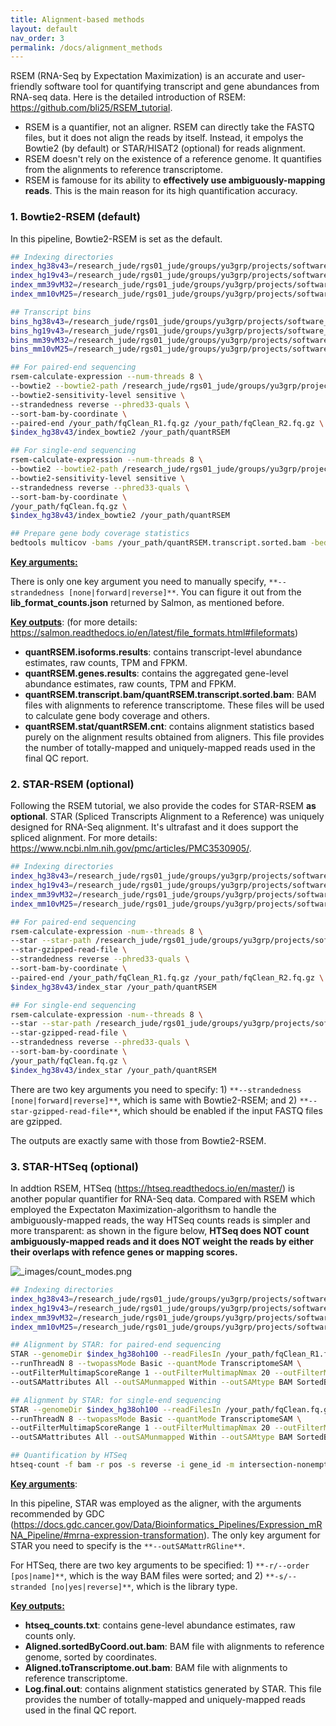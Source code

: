 ```yaml
---
title: Alignment-based methods
layout: default
nav_order: 3
permalink: /docs/alignment_methods
---
```


RSEM (RNA-Seq by Expectation Maximization) is an accurate and user-friendly software tool for quantifying transcript and gene abundances from RNA-seq data. Here is the detailed introduction of RSEM: https://github.com/bli25/RSEM_tutorial.

* RSEM is a quantifier, not an aligner. RSEM can directly take the FASTQ files, but it does not align the reads by itself. Instead, it empolys the Bowtie2 (by default) or STAR/HISAT2 (optional) for reads alignment.
* RSEM doesn't rely on the existence of a reference genome. It quantifies from the alignments to reference transcriptome.
* RSEM is famouse for its ability to **effectively use ambiguously-mapping reads**. This is the main reason for its high quantification accuracy.

### 1. Bowtie2-RSEM (default)

In this pipeline, Bowtie2-RSEM is set as the default. 

```bash
## Indexing directories
index_hg38v43=/research_jude/rgs01_jude/groups/yu3grp/projects/software_JY/yu3grp/yulab_databases/references/hg38/gencode.release43/bulkRNAseq/RSEM
index_hg19v43=/research_jude/rgs01_jude/groups/yu3grp/projects/software_JY/yu3grp/yulab_databases/references/hg19/gencode.release43/bulkRNAseq/RSEM
index_mm39vM32=/research_jude/rgs01_jude/groups/yu3grp/projects/software_JY/yu3grp/yulab_databases/references/mm39/gencode.releaseM32/bulkRNAseq/RSEM
index_mm10vM25=/research_jude/rgs01_jude/groups/yu3grp/projects/software_JY/yu3grp/yulab_databases/references/mm10/gencode.releaseM25/bulkRNAseq/RSEM

## Transcript bins
bins_hg38v43=/research_jude/rgs01_jude/groups/yu3grp/projects/software_JY/yu3grp/yulab_databases/references/hg38/gencode.release43/bulkRNAseq/genebodyBins
bins_hg19v43=/research_jude/rgs01_jude/groups/yu3grp/projects/software_JY/yu3grp/yulab_databases/references/hg19/gencode.release43/bulkRNAseq/genebodyBins
bins_mm39vM32=/research_jude/rgs01_jude/groups/yu3grp/projects/software_JY/yu3grp/yulab_databases/references/mm39/gencode.releaseM32/bulkRNAseq/genebodyBins
bins_mm10vM25=/research_jude/rgs01_jude/groups/yu3grp/projects/software_JY/yu3grp/yulab_databases/references/mm10/gencode.releaseM25/bulkRNAseq/genebodyBins

## For paired-end sequencing
rsem-calculate-expression --num-threads 8 \
--bowtie2 --bowtie2-path /research_jude/rgs01_jude/groups/yu3grp/projects/software_JY/yu3grp/conda_env/bulkRNAseq_2023/bin \
--bowtie2-sensitivity-level sensitive \
--strandedness reverse --phred33-quals \
--sort-bam-by-coordinate \
--paired-end /your_path/fqClean_R1.fq.gz /your_path/fqClean_R2.fq.gz \
$index_hg38v43/index_bowtie2 /your_path/quantRSEM

## For single-end sequencing
rsem-calculate-expression --num-threads 8 \
--bowtie2 --bowtie2-path /research_jude/rgs01_jude/groups/yu3grp/projects/software_JY/yu3grp/conda_env/bulkRNAseq_2023/bin \
--bowtie2-sensitivity-level sensitive \
--strandedness reverse --phred33-quals \
--sort-bam-by-coordinate \
/your_path/fqClean.fq.gz \
$index_hg38v43/index_bowtie2 /your_path/quantRSEM

## Prepare gene body coverage statistics
bedtools multicov -bams /your_path/quantRSEM.transcript.sorted.bam -bed $bins_hg38v43/genebodyBins_HouseKeepingTranscripts.txt > /your_path/genebodyCoverage.txt
```

**<u>Key arguments:</u>**

There is only one key argument you need to manually specify, `**--strandedness [none|forward|reverse]**`. You can figure it out from the **lib_format_counts.json** returned by Salmon, as mentioned before.

**<u>Key outputs</u>**: (for more details: https://salmon.readthedocs.io/en/latest/file_formats.html#fileformats)

* **quantRSEM.isoforms.results**: contains transcript-level abundance estimates, raw counts, TPM and FPKM.
* **quantRSEM.genes.results**: contains the aggregated gene-level abundance estimates, raw counts, TPM and FPKM.
* **quantRSEM.transcript.bam/quantRSEM.transcript.sorted.bam**: BAM files with alignments to reference transcriptome. These files will be used to calculate gene body coverage and others.
* **quantRSEM.stat/quantRSEM.cnt**: contains alignment statistics based purely on the alignment results obtained from aligners. This file provides the number of totally-mapped and uniquely-mapped reads used in the final QC report.

### 2. STAR-RSEM (optional)

Following the RSEM tutorial, we also provide the codes for STAR-RSEM **as optional**. STAR (Spliced Transcripts Alignment to a Reference) was uniquely designed for RNA-Seq alignment. It's ultrafast and it does support the spliced alignment. For more details: https://www.ncbi.nlm.nih.gov/pmc/articles/PMC3530905/.

```bash
## Indexing directories
index_hg38v43=/research_jude/rgs01_jude/groups/yu3grp/projects/software_JY/yu3grp/yulab_databases/references/hg38/gencode.release43/bulkRNAseq/RSEM
index_hg19v43=/research_jude/rgs01_jude/groups/yu3grp/projects/software_JY/yu3grp/yulab_databases/references/hg19/gencode.release43/bulkRNAseq/RSEM
index_mm39vM32=/research_jude/rgs01_jude/groups/yu3grp/projects/software_JY/yu3grp/yulab_databases/references/mm39/gencode.releaseM32/bulkRNAseq/RSEM
index_mm10vM25=/research_jude/rgs01_jude/groups/yu3grp/projects/software_JY/yu3grp/yulab_databases/references/mm10/gencode.releaseM25/bulkRNAseq/RSEM

## For paired-end sequencing
rsem-calculate-expression -num--threads 8 \
--star --star-path /research_jude/rgs01_jude/groups/yu3grp/projects/software_JY/yu3grp/conda_env/bulkRNAseq_2023/bin \
--star-gzipped-read-file \
--strandedness reverse --phred33-quals \
--sort-bam-by-coordinate \
--paired-end /your_path/fqClean_R1.fq.gz /your_path/fqClean_R2.fq.gz \
$index_hg38v43/index_star /your_path/quantRSEM

## For single-end sequencing
rsem-calculate-expression -num--threads 8 \
--star --star-path /research_jude/rgs01_jude/groups/yu3grp/projects/software_JY/yu3grp/conda_env/bulkRNAseq_2023/bin \
--star-gzipped-read-file \
--strandedness reverse --phred33-quals \
--sort-bam-by-coordinate \
/your_path/fqClean.fq.gz \
$index_hg38v43/index_star /your_path/quantRSEM
```

There are two key arguments you need to specify: 1) `**--strandedness [none|forward|reverse]**`, which is same with Bowtie2-RSEM; and 2) `**--star-gzipped-read-file**`, which should be enabled if the input FASTQ files are gzipped.

The outputs are exactly same with those from Bowtie2-RSEM.

### 3. STAR-HTSeq (optional)

In addtion RSEM, HTSeq (https://htseq.readthedocs.io/en/master/) is another popular quantifier for RNA-Seq data. Compared with RSEM which employed the Expectaton Maximization-algorithsm to handle the ambiguously-mapped reads, the way HTSeq counts reads is simpler and more transparent: as shown in the figure below, **HTSeq does NOT count ambiguously-mapped reads and it does NOT weight the reads by either their overlaps with refence genes or mapping scores.**

![_images/count_modes.png](https://htseq.readthedocs.io/en/master/_images/count_modes.png)

```bash
## Indexing directories
index_hg38v43=/research_jude/rgs01_jude/groups/yu3grp/projects/software_JY/yu3grp/yulab_databases/references/hg38/gencode.release43/bulkRNAseq/STAR/index_overhang100
index_hg19v43=/research_jude/rgs01_jude/groups/yu3grp/projects/software_JY/yu3grp/yulab_databases/references/hg19/gencode.release43/bulkRNAseq/STAR/index_overhang100
index_mm39vM32=/research_jude/rgs01_jude/groups/yu3grp/projects/software_JY/yu3grp/yulab_databases/references/mm39/gencode.releaseM32/bulkRNAseq/STAR/index_overhang100
index_mm10vM25=/research_jude/rgs01_jude/groups/yu3grp/projects/software_JY/yu3grp/yulab_databases/references/mm10/gencode.releaseM25/bulkRNAseq/STAR/index_overhang100

## Alignment by STAR: for paired-end sequencing
STAR --genomeDir $index_hg38oh100 --readFilesIn /your_path/fqClean_R1.fq.gz /your_path/fqClean_R2.fq.gz --readFilesCommand zcat \
--runThreadN 8 --twopassMode Basic --quantMode TranscriptomeSAM \
--outFilterMultimapScoreRange 1 --outFilterMultimapNmax 20 --outFilterMismatchNmax 10 --alignIntronMax 500000 --alignMatesGapMax 1000000 --sjdbScore 2 --alignSJDBoverhangMin 1 --genomeLoad NoSharedMemory --outFilterMatchNminOverLread 0.33 --outFilterScoreMinOverLread 0.33 --sjdbOverhang 100 --outSAMstrandField intronMotif \
--outSAMattributes All --outSAMunmapped Within --outSAMtype BAM SortedByCoordinate --outSAMheaderHD @HD VN:1.4 --outSAMattrRGline ID:SampleName SM:SampleName LB:Illumina PL:Illumina PU:Illumina --outFileNamePrefix /your_path/quantSTAR

## Alignment by STAR: for single-end sequencing
STAR --genomeDir $index_hg38oh100 --readFilesIn /your_path/fqClean.fq.gz --readFilesCommand zcat \
--runThreadN 8 --twopassMode Basic --quantMode TranscriptomeSAM \
--outFilterMultimapScoreRange 1 --outFilterMultimapNmax 20 --outFilterMismatchNmax 10 --alignIntronMax 500000 --alignMatesGapMax 1000000 --sjdbScore 2 --alignSJDBoverhangMin 1 --genomeLoad NoSharedMemory --outFilterMatchNminOverLread 0.33 --outFilterScoreMinOverLread 0.33 --sjdbOverhang 100 --outSAMstrandField intronMotif \
--outSAMattributes All --outSAMunmapped Within --outSAMtype BAM SortedByCoordinate --outSAMheaderHD @HD VN:1.4 --outSAMattrRGline ID:SampleName SM:SampleName LB:Illumina PL:Illumina PU:Illumina --outFileNamePrefix /your_path/quantSTAR

## Quantification by HTSeq
htseq-count -f bam -r pos -s reverse -i gene_id -m intersection-nonempty -n 8 /your_path/quantSTAR/Aligned.out.bam $gtf_hg38 > /your_path/quantSTAR/htseq_counts.txt
```

**<u>Key arguments</u>**:

In this pipeline, STAR was employed as the aligner, with the arguments recommended by GDC (https://docs.gdc.cancer.gov/Data/Bioinformatics_Pipelines/Expression_mRNA_Pipeline/#mrna-expression-transformation). The only key argument for STAR you need to specify is the `**--outSAMattrRGline**`.

For HTSeq, there are two key arguments to be specified: 1) `**-r/--order [pos|name]**`, which is the way BAM files were sorted; and 2) `**-s/--stranded [no|yes|reverse]**`, which is the library type.

**<u>Key outputs:</u>**

* **htseq_counts.txt**: contains gene-level abundance estimates, raw counts only.
* **Aligned.sortedByCoord.out.bam**: BAM file with alignments to reference genome, sorted by coordinates.
* **Aligned.toTranscriptome.out.bam**: BAM file with alignments to reference transcriptome.
* **Log.final.out**: contains alignment statistics generated by STAR. This file provides the number of totally-mapped and uniquely-mapped reads used in the final QC report.